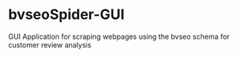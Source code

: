 # bvseoSpider-GUI
GUI Application for scraping webpages using the bvseo schema for customer review analysis
